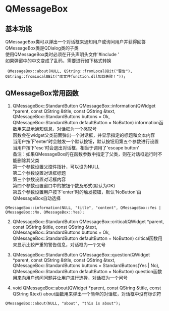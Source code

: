 # QMessageBox

## 基本功能
QMessageBox类可以弹出一个对话框来通知用户或询问用户并获得回答  
QMessageBox类是QDialog类的子类  
使用QMessageBox类时必须在开头声明头文件'#include <QMessageBox>'  
如果弹窗中的中文变成了乱码，需要进行如下格式转换  
```
 QMessageBox::about(NULL, QString::fromLocal8Bit("警告"), QString::fromLocal8Bit("库文件function.dll加载失败！"));
```


## QMessageBox常用函数
1. QMessageBox::StandardButton QMessageBox::information(QWidget \*parent, const QString &title, const QString &text, QMessageBox::StandardButtons buttons = Ok, QMessageBox::StandardButton defaultButton = NoButton)
information函数用来显示通知信息，对话框为一个感叹号  
函数会在widget父类前面弹出一个对话框，并显示指定的标题和文本内容  
当用户按下'enter'时会触发一个默认按钮，默认按钮用第五个参数进行设置  
当用户按下'esc'时会退出对话框，相当于调用了'escape button'  
备注：如果QMessageBox的在函数参数中指定了父类，则在对话框运行时不能删除其父类  
第一个参数设置父控件指针，可以设为NULL  
第二个参数设置对话框标题  
第三个参数设置对话框内容  
第四个参数设置窗口中的按钮个数及形式(默认为OK)  
第五个参数设置用户按下'enter'时的触发按钮，默认'NoButton'由QMessageBox自动选择  
```
QMessageBox::information(NULL, "title", "content", QMessageBox::Yes | QMessageBox::No, QMessageBox::Yes);
```

2. QMessageBox::StandardButton QMessageBox::critical(QWidget \*parent, const QString &title, const QString &text, QMessageBox::StandardButtons buttons = Ok, QMessageBox::StandardButton defaultButton = NoButton)
critical函数用来显示比较严重的警告信息，对话框为一个叉号  

3. QMessageBox::StandardButton QMessageBox::question(QWidget \*parent, const QString &title, const QString &text, QMessageBox::StandardButtons buttons = StandardButtons(Yes | No), QMessageBox::StandardButton defaultButton = NoButton)
question函数用来向用户询问问题并让用户进行选择，对话框为一个问号  

4. void QMessageBox::about(QWidget \*parent, const QString &title, const QString &text)
about函数用来弹出一个简单的对话框，对话框中没有标识符  
```
QMessageBox::about(NULL, "about", "this is about");
```